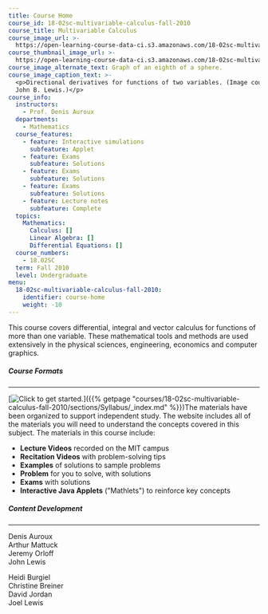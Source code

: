 ```yaml
---
title: Course Home
course_id: 18-02sc-multivariable-calculus-fall-2010
course_title: Multivariable Calculus
course_image_url: >-
  https://open-learning-course-data-ci.s3.amazonaws.com/18-02sc-multivariable-calculus-fall-2010/98f7f76b373d20b5c3f849016d8ff5a1_18-02scf10.jpg
course_thumbnail_image_url: >-
  https://open-learning-course-data-ci.s3.amazonaws.com/18-02sc-multivariable-calculus-fall-2010/912bb291e7f3e8c701065c6647495376_18-02scf10-th.jpg
course_image_alternate_text: Graph of an eighth of a sphere.
course_image_caption_text: >-
  <p>Directional derivatives for functions of two variables. (Image courtesy of
  John B. Lewis.)</p>
course_info:
  instructors:
    - Prof. Denis Auroux
  departments:
    - Mathematics
  course_features:
    - feature: Interactive simulations
      subfeature: Applet
    - feature: Exams
      subfeature: Solutions
    - feature: Exams
      subfeature: Solutions
    - feature: Exams
      subfeature: Solutions
    - feature: Lecture notes
      subfeature: Complete
  topics:
    Mathematics:
      Calculus: []
      Linear Algebra: []
      Differential Equations: []
  course_numbers:
    - 18.02SC
  term: Fall 2010
  level: Undergraduate
menu:
  18-02sc-multivariable-calculus-fall-2010:
    identifier: course-home
    weight: -10
---
```

This course covers differential, integral and vector calculus for functions of more than one variable. These mathematical tools and methods are used extensively in the physical sciences, engineering, economics and computer graphics.
##### Course Formats

* * *

[![Click to get started.](/images/button_start.png)]({{% getpage "courses/18-02sc-multivariable-calculus-fall-2010/sections/Syllabus/_index.md" %}})The materials have been organized to support independent study. The website includes all of the materials you will need to understand the concepts covered in this subject. The materials in this course include:

*   **Lecture Videos** recorded on the MIT campus
*   **Recitation Videos** with problem-solving tips
*   **Examples** of solutions to sample problems
*   **Problem** for you to solve, with solutions
*   **Exams** with solutions
*   **Interactive Java Applets** ("Mathlets") to reinforce key concepts

##### Content Development

* * *

Denis Auroux  
Arthur Mattuck  
Jeremy Orloff  
John Lewis

Heidi Burgiel  
Christine Breiner  
David Jordan  
Joel Lewis